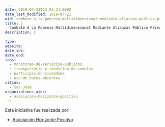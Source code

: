 ```yaml
---
date: 2019-07-21T23:02:24.000Z
date_last_modified: 2019-07-21
uid: combate-a-la-pobreza-multidimensional-mediante-alianzas-publico-privadas
title: |
  Combate A La Pobreza Multidimensional Mediante Alianzas Público Privadas
description: |
  
type: 
website: 
date_ini: 
date_end: 
tags:
  - monitoreo-de-servicios-publicos
  - transparencia-y-rendicion-de-cuentas
  - participación-ciudadana
  - uso-de-datos-abiertos
cities: 
  - San José
organizations_uids:
  - asociacion-horizonte-positivo
---
```


Esta iniciativa fue realizada por:

- [Asociación Horizonte Positivo](/organizaciones/asociacion-horizonte-positivo)
